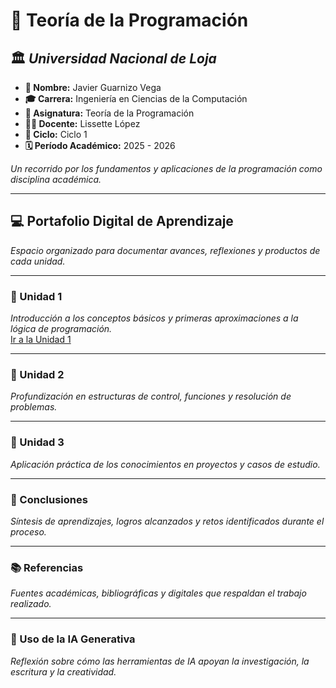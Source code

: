 # 📘 Teoría de la Programación

## 🏛️ *Universidad Nacional de Loja*

- **👤 Nombre:** Javier Guarnizo Vega  
- **🎓 Carrera:** Ingeniería en Ciencias de la Computación    
- **📘 Asignatura:** Teoría de la Programación  
- **👩‍🏫 Docente:** Lissette López  
- **📅 Ciclo:** Ciclo 1  
- **🗓️ Período Académico:** 2025 - 2026  




_Un recorrido por los fundamentos y aplicaciones de la programación como disciplina académica._  

---

## 💻 Portafolio Digital de Aprendizaje  
_Espacio organizado para documentar avances, reflexiones y productos de cada unidad._  

---

### 📂 Unidad 1  
_Introducción a los conceptos básicos y primeras aproximaciones a la lógica de programación._  
[Ir a la Unidad 1](unidad1.md)

---

### 📂 Unidad 2  
_Profundización en estructuras de control, funciones y resolución de problemas._  

---

### 📂 Unidad 3  
_Aplicación práctica de los conocimientos en proyectos y casos de estudio._  

---

### 📝 Conclusiones  
_Síntesis de aprendizajes, logros alcanzados y retos identificados durante el proceso._  

---

### 📚 Referencias  
_Fuentes académicas, bibliográficas y digitales que respaldan el trabajo realizado._  

---

### 🤖 Uso de la IA Generativa  
_Reflexión sobre cómo las herramientas de IA apoyan la investigación, la escritura y la creatividad._  
